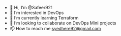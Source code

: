 - 👋 Hi, I’m @Safeer921
- 👀 I’m interested in DevOps
- 🌱 I’m currently learning Terraform
- 💞️ I’m looking to collaborate on DevOps Mini projects
- 📫 How to reach me syedhere92@gmail.com

<!---
Safeer921/Safeer921 is a ✨ special ✨ repository because its `README.md` (this file) appears on your GitHub profile.
You can click the Preview link to take a look at your changes.
--->
